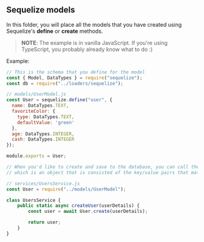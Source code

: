 ## Sequelize models

In this folder, you will place all the models that you have created using Sequelize's **define** or **create** methods.

> **NOTE**: The example is in vanilla JavaScript. If you're using TypeScript, you probably already know what to do :)

Example:
```js
// This is the schema that you define for the model
const { Model, DataTypes } = require("sequelize");
const db = require("../loaders/sequelize");

// models/UserModel.js
const User = sequelize.define("user", {
  name: DataTypes.TEXT,
  favoriteColor: {
    type: DataTypes.TEXT,
    defaultValue: 'green'
  },
  age: DataTypes.INTEGER,
  cash: DataTypes.INTEGER
});

module.exports = User;

// When you'd like to create and save to the database, you can call the .create() method
// which is an object that is consisted of the key/value pairs that match the defined schema.

// services/UsersService.js
const User = require("../models/UserModel");

class UsersService {
    public static async createUser(userDetails) {
        const user = await User.create(userDetails); 

        return user;
    }
}
```
